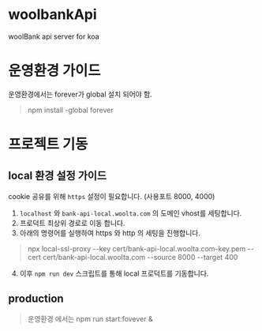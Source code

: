 # woolbankApi
woolBank api server for koa


# 운영환경 가이드
운영환경에서는 forever가 global 설치 되어야 함.
> npm install -global forever

# 프로젝트 기동

## local 환경 설정 가이드
cookie 공유를 위해 `https` 설정이 필요합니다. (사용포트 8000, 4000)

1. `localhost` 와 `bank-api-local.woolta.com` 의 도메인 vhost를 세팅합니다.
2. 프로덕트 최상위 경로로 이동 합니다.
3. 아래의 명령어를 실행하여 https 와 http 의 세팅을 진행합니다.

> npx local-ssl-proxy --key cert/bank-api-local.woolta.com-key.pem --cert cert/bank-api-local.woolta.com --source 8000 --target 400

4. 이후 `npm run dev` 스크립트를 통해 local 프로덕트를 기동합니다.


## production 
> 운영환경 에서는 npm run start:fovever &
